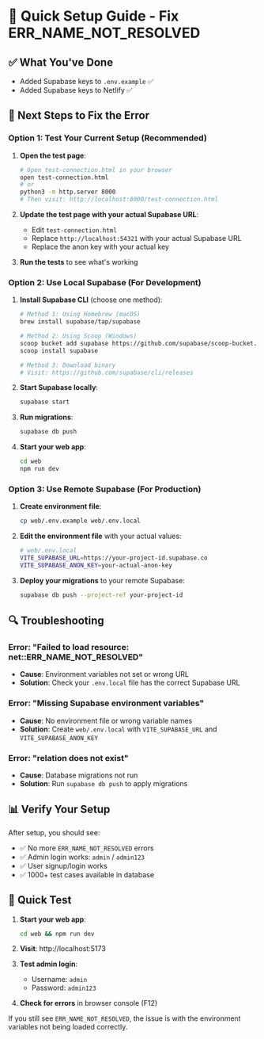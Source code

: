 # 🚀 Quick Setup Guide - Fix ERR_NAME_NOT_RESOLVED

## ✅ What You've Done
- Added Supabase keys to `.env.example` ✅
- Added Supabase keys to Netlify ✅

## 🔧 Next Steps to Fix the Error

### Option 1: Test Your Current Setup (Recommended)

1. **Open the test page**:
   ```bash
   # Open test-connection.html in your browser
   open test-connection.html
   # or
   python3 -m http.server 8000
   # Then visit: http://localhost:8000/test-connection.html
   ```

2. **Update the test page with your actual Supabase URL**:
   - Edit `test-connection.html`
   - Replace `http://localhost:54321` with your actual Supabase URL
   - Replace the anon key with your actual key

3. **Run the tests** to see what's working

### Option 2: Use Local Supabase (For Development)

1. **Install Supabase CLI** (choose one method):
   ```bash
   # Method 1: Using Homebrew (macOS)
   brew install supabase/tap/supabase
   
   # Method 2: Using Scoop (Windows)
   scoop bucket add supabase https://github.com/supabase/scoop-bucket.git
   scoop install supabase
   
   # Method 3: Download binary
   # Visit: https://github.com/supabase/cli/releases
   ```

2. **Start Supabase locally**:
   ```bash
   supabase start
   ```

3. **Run migrations**:
   ```bash
   supabase db push
   ```

4. **Start your web app**:
   ```bash
   cd web
   npm run dev
   ```

### Option 3: Use Remote Supabase (For Production)

1. **Create environment file**:
   ```bash
   cp web/.env.example web/.env.local
   ```

2. **Edit the environment file** with your actual values:
   ```bash
   # web/.env.local
   VITE_SUPABASE_URL=https://your-project-id.supabase.co
   VITE_SUPABASE_ANON_KEY=your-actual-anon-key
   ```

3. **Deploy your migrations** to your remote Supabase:
   ```bash
   supabase db push --project-ref your-project-id
   ```

## 🔍 Troubleshooting

### Error: "Failed to load resource: net::ERR_NAME_NOT_RESOLVED"
- **Cause**: Environment variables not set or wrong URL
- **Solution**: Check your `.env.local` file has the correct Supabase URL

### Error: "Missing Supabase environment variables"
- **Cause**: No environment file or wrong variable names
- **Solution**: Create `web/.env.local` with `VITE_SUPABASE_URL` and `VITE_SUPABASE_ANON_KEY`

### Error: "relation does not exist"
- **Cause**: Database migrations not run
- **Solution**: Run `supabase db push` to apply migrations

## 📊 Verify Your Setup

After setup, you should see:
- ✅ No more `ERR_NAME_NOT_RESOLVED` errors
- ✅ Admin login works: `admin` / `admin123`
- ✅ User signup/login works
- ✅ 1000+ test cases available in database

## 🎯 Quick Test

1. **Start your web app**:
   ```bash
   cd web && npm run dev
   ```

2. **Visit**: http://localhost:5173

3. **Test admin login**:
   - Username: `admin`
   - Password: `admin123`

4. **Check for errors** in browser console (F12)

If you still see `ERR_NAME_NOT_RESOLVED`, the issue is with the environment variables not being loaded correctly.
